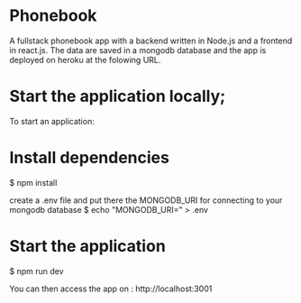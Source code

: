 # Phonebook
A fullstack phonebook app with a backend written in Node.js and a frontend in react.js. The data are saved in a mongodb database and the app is deployed on heroku at the folowing URL.

# Start the application locally;

To start an application:

# Install dependencies
$ npm install

create a .env file and put there the MONGODB_URI for connecting to your mongodb database
$ echo "MONGODB_URI=<YOUR-MONGODB-URI>" > .env

# Start the application
$ npm run dev
  
You can then access the app on : http://localhost:3001
